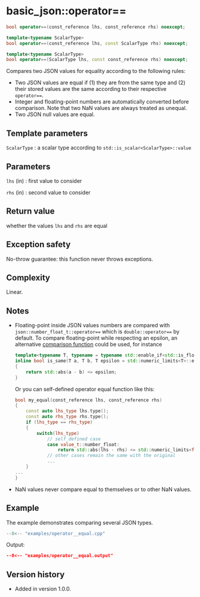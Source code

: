 # basic_json::operator==

```cpp
bool operator==(const_reference lhs, const_reference rhs) noexcept;

template<typename ScalarType>
bool operator==(const_reference lhs, const ScalarType rhs) noexcept;

template<typename ScalarType>
bool operator==(ScalarType lhs, const const_reference rhs) noexcept;
```

Compares two JSON values for equality according to the following rules:

- Two JSON values are equal if (1) they are from the same type and (2)
  their stored values are the same according to their respective
  `operator==`.
- Integer and floating-point numbers are automatically converted before
  comparison. Note that two NaN values are always treated as unequal.
- Two JSON null values are equal.

## Template parameters

`ScalarType`
:   a scalar type according to `std::is_scalar<ScalarType>::value`

## Parameters

`lhs` (in)
:   first value to consider 

`rhs` (in)
:   second value to consider 

## Return value

whether the values `lhs` and `rhs` are equal

## Exception safety

No-throw guarantee: this function never throws exceptions.

## Complexity

Linear.

## Notes

- Floating-point inside JSON values numbers are compared with
`json::number_float_t::operator==` which is `double::operator==` by
default. To compare floating-point while respecting an epsilon, an alternative
[comparison function](https://github.com/mariokonrad/marnav/blob/master/include/marnav/math/floatingpoint.hpp#L34-#L39)
could be used, for instance

    ```cpp
    template<typename T, typename = typename std::enable_if<std::is_floating_point<T>::value, T>::type>
    inline bool is_same(T a, T b, T epsilon = std::numeric_limits<T>::epsilon()) noexcept
    {
        return std::abs(a - b) <= epsilon;
    }
    ```
    
    Or you can self-defined operator equal function like this:
    
    ```cpp
    bool my_equal(const_reference lhs, const_reference rhs)
    {
        const auto lhs_type lhs.type();
        const auto rhs_type rhs.type();
        if (lhs_type == rhs_type)
        {
            switch(lhs_type)
                // self_defined case
                case value_t::number_float:
                    return std::abs(lhs - rhs) <= std::numeric_limits<float>::epsilon();
                // other cases remain the same with the original
                ...
        }
    ...
    }
    ```

- NaN values never compare equal to themselves or to other NaN values.

## Example

The example demonstrates comparing several JSON
types.
    
```cpp
--8<-- "examples/operator__equal.cpp"
```

Output:

```json
--8<-- "examples/operator__equal.output"
```

## Version history

- Added in version 1.0.0.
